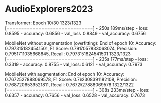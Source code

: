 # AudioExplorers2023


Transformer: 
Epoch 10/30
1323/1323 [==============================] - 250s 189ms/step - loss: 0.8595 - accuracy: 0.6856 - val_loss: 0.8849 - val_accuracy: 0.6756

MobileNet without augmentation (overfitting):
End of epoch 10: Accuracy: 0.7973151824541501, F1 Score: 0.7917057833068074, Precision: 0.7951711035668845, Recall: 0.7973151824541501
1323/1323 [==============================] - 235s 177ms/step - loss: 0.3319 - accuracy: 0.8755 - val_loss: 0.6121 - val_accuracy: 0.7973


MobileNet with augmentation:
End of epoch 10: Accuracy: 0.7672527888069578, F1 Score: 0.762308391182108, Precision: 0.7687206539521811, Recall: 0.7672527888069578
1322/1322 [==============================] - 308s 233ms/step - loss: 0.6357 - accuracy: 0.7656 - val_loss: 0.6528 - val_accuracy: 0.7673

